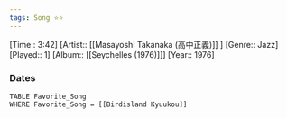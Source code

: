 ```yaml
---
tags: Song ⭐⭐ 
---
```

[Time:: 3:42]
[Artist:: [[Masayoshi Takanaka (高中正義)]] ]
[Genre:: Jazz]
[Played:: 1]
[Album:: [[Seychelles (1976)]]]
[Year:: 1976]
### Dates
````dataview
TABLE Favorite_Song
WHERE Favorite_Song = [[Birdisland Kyuukou]]
````